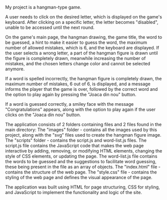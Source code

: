 My project is a hangman-type game.

A user needs to click on the desired letter, which is displayed on the game's keyboard.
After clicking on a specific letter, the letter becomes "disabled", unable to be accessed until the next round.

On the game's main page, the hangman drawing, the game title, the word to be guessed, a hint to make it easier to guess the word, the maximum number of allowed mistakes, which is 6, and the keyboard are displayed.
If the user selects a wrong letter, a part of the hangman figure is drawn until the figure is completely drawn, meanwhile increasing the number of mistakes, and the chosen letters change color and cannot be selected anymore.

If a word is spelled incorrectly, the hangman figure is completely drawn, the maximum number of mistakes, 6 out of 6, is displayed, and a message informs the player that the game is over, followed by the correct word and the option to play again by pressing the "Joaca din nou" button.

If a word is guessed correctly, a smiley face with the message "Congratulations" appears, along with the option to play again if the user clicks on the "Joaca din nou" button.

The application consists of 2 folders containing files and 2 files found in the main directory:
The "images" folder - contains all the images used by this project, along with the "svg" files used to create the hangman figure image.
The "scripts" folder - contains the script.js and word-list.js files.
The script.js file contains the JavaScript code that makes the web page interactive by adding, removing, or modifying HTML elements, changing the style of CSS elements, or updating the page.
The word-list.js file contains the words to be guessed and the suggestions to facilitate word guessing, these being present in the file as an array of objects.
The "index.html" file - contains the structure of the web page.
The "style.css" file - contains the styling of the web page and defines the visual appearance of the page.

The application was built using HTML for page structuring, CSS for styling, and JavaScript to implement the functionality and logic of the site.

